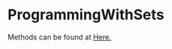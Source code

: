 # ProgrammingWithSets


Methods can be found at [Here.](https://github.com/MartinH5/ProgrammingWithSets/blob/master/src/setapi/SetAPI.java)
